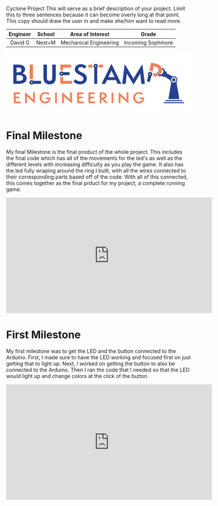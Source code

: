 Cyclone Project
This will serve as a brief description of your project. Limit this to three sentences because it can become overly long at that point. This copy should draw the user in and make she/him want to read more.

| **Engineer** | **School** | **Area of Interest** | **Grade** |
|:--:|:--:|:--:|:--:|
| David G | Nest+M | Mechanical Engineering | Incoming Sophmore

![Headstone Image](https://raw.githubusercontent.com/BlueStampEng/BSE_Template_Portfolio/de8633f62b5da2234992a0178a6a72fd6df7e7e1/branding/BlueStamp-Logo.svg)

# Final Milestone
My final Milestone is the final product of the whole project. This includes the final code which has all of the movements for the led's as well as the different levels with increasing difficulty as you play the game. It also has the led fully wraping around the ring I built, with all the wires connected to their corresponding parts based off of the code. With all of this connected, this comes together as the final prduct for my project, a complete running game.

<iframe width="560" height="315" src="https://www.youtube.com/embed/vmo2cbQO-Vk" title="YouTube video player" frameborder="0" allow="accelerometer; autoplay; clipboard-write; encrypted-media; gyroscope; picture-in-picture" allowfullscreen></iframe>

# First Milestone
  

My first milestone was to get the LED and the button connected to the Arduino. First, I made sure to have the LED working and focused first on just getting that to light up. Next, I worked on getting the button to also be connected to the Arduino. Then I ran the code that I needed so that the LED would light up and change colors at the click of the button. 

<iframe width="560" height="315" src="https://www.youtube.com/embed/1v9f48WHBQU" title="YouTube video player" frameborder="0" allow="accelerometer; autoplay; clipboard-write; encrypted-media; gyroscope; picture-in-picture" allowfullscreen></iframe>

